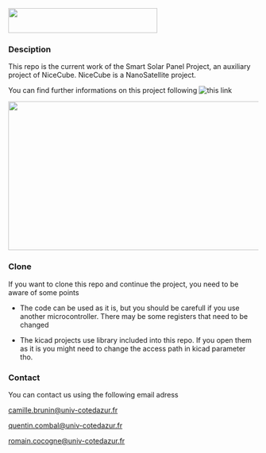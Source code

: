 <img src="http://unice.fr/polytechnice/fr/contenus-riches/images/logos/logo-polytechnice/image_full" width="300" height="50">

### Desciption
This repo is the current work of the Smart Solar Panel Project, an auxiliary project of NiceCube.
NiceCube is a NanoSatellite project.

You can find further informations on this project following ![this link](https://nanosat.univ-cotedazur.fr/foswiki)

<img src="https://nanosat.univ-cotedazur.fr/foswiki/pub/Main/WebHome/Illustration_Nice3_v3.jpg" width="600" height="300">

### Clone
If you want to clone this repo and continue the project, you need to be aware of some points

  - The code can be used as it is, but you should be carefull if you use another microcontroller. There may be some registers that need to be changed
  
  - The kicad projects use library included into this repo. If you open them as it is you might need to change the access path in kicad parameter tho.

### Contact
You can contact us using the following email adress

camille.brunin@univ-cotedazur.fr

quentin.combal@univ-cotedazur.fr

romain.cocogne@univ-cotedazur.fr
